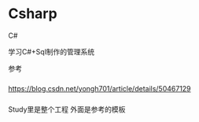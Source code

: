 # Csharp
C#

学习C#+Sql制作的管理系统

参考
###
https://blog.csdn.net/yongh701/article/details/50467129
###

Study里是整个工程 外面是参考的模板
